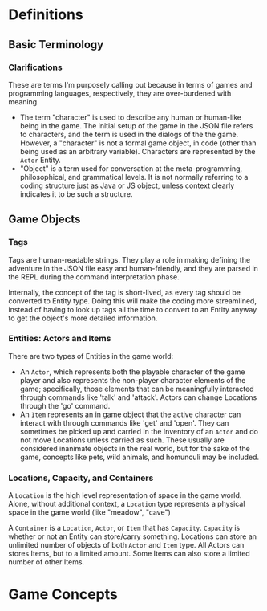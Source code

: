 
# Definitions

## Basic Terminology

### Clarifications

These are terms I'm purposely calling out because in terms of games and programming languages, respectively, they are over-burdened with meaning.

- The term "character" is used to describe any human or human-like being in the game. The initial setup of the game in the JSON file refers to characters, and the term is used in the dialogs of the the game. However, a "character" is not a formal game object, in code (other than being used as an arbitrary variable). Characters are represented by the `Actor` Entity.
- "Object" is a term used for conversation at the meta-programming, philosophical, and grammatical levels. It is not normally referring to a coding structure just as Java or JS object, unless context clearly indicates it to be such a structure.

## Game Objects

### Tags

Tags are human-readable strings. They play a role in making defining the adventure in the JSON file easy and human-friendly, and they are parsed in the REPL during the command interpretation phase.

Internally, the concept of the tag is short-lived, as every tag should be converted to Entity type. Doing this will make the coding more streamlined, instead of having to look up tags all the time to convert to an Entity anyway to get the object's more detailed information.

### Entities: Actors and Items

There are two types of Entities in the game world:

- An `Actor`, which represents both the playable character of the game player and also represents the non-player character elements of the game; specifically, those elements that can be meaningfully interacted through commands like 'talk' and 'attack'. Actors can change Locations through the 'go' command.
- An `Item` represents an in game object that the active character can interact with through commands like 'get' and 'open'. They can sometimes be picked up and carried in the Inventory of an `Actor` and do not move Locations unless carried as such. These usually are considered inanimate objects in the real world, but for the sake of the game, concepts like pets, wild animals, and homunculi may be included.

### Locations, Capacity, and Containers

A `Location` is the high level representation of space in the game world. Alone, without additional context, a `Location` type represents a physical space in the game world (like "meadow", "cave")

A `Container` is a `Location`, `Actor`, or `Item` that has `Capacity`. `Capacity` is whether or not an Entity can store/carry something. Locations can store an unlimited number of objects of both `Actor` and `Item` type. All Actors can stores Items, but to a limited amount. Some Items can also store a limited number of other Items.

# Game Concepts


